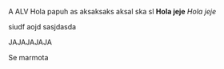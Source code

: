 A
ALV
Hola papuh as aksaksaks aksal ska sl
$\textbf{Hola jeje}$
$\textit{Hola jeje}$

siudf aojd sasjdasda

JAJAJAJAJA

Se marmota